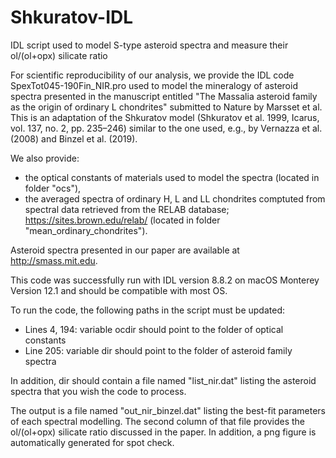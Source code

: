 # Shkuratov-IDL
IDL script used to model S-type asteroid spectra and measure their ol/(ol+opx) silicate ratio

For scientific reproducibility of our analysis, we provide the IDL code SpexTot045-190Fin_NIR.pro used to model the mineralogy of asteroid spectra presented in the manuscript entitled "The Massalia asteroid family as the origin of ordinary L chondrites" submitted to Nature by Marsset et al. This is an adaptation of the Shkuratov model (Shkuratov et al. 1999, Icarus, vol. 137, no. 2, pp. 235–246) similar to the one used, e.g., by Vernazza et al. (2008) and Binzel et al. (2019).

We also provide:
- the optical constants of materials used to model the spectra (located in folder "ocs"),
- the averaged spectra of ordinary H, L and LL chondrites comptuted from spectral data retrieved from the RELAB database; https://sites.brown.edu/relab/ (located in folder "mean_ordinary_chondrites").

Asteroid spectra presented in our paper are available at http://smass.mit.edu.

This code was successfully run with IDL version 8.8.2 on macOS Monterey Version 12.1 and should be compatible with most OS.

To run the code, the following paths in the script must be updated:
- Lines 4, 194: variable ocdir should point to the folder of optical constants
- Line 205: variable dir should point to the folder of asteroid family spectra 

In addition, dir should contain a file named "list_nir.dat" listing the asteroid spectra that you wish the code to process. 

The output is a file named "out_nir_binzel.dat" listing the best-fit parameters of each spectral modelling. The second column of that file provides the ol/(ol+opx) silicate ratio discussed in the paper. In addition, a png figure is automatically generated for spot check. 
